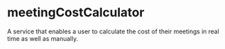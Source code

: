 # meetingCostCalculator
A service that enables a user to calculate the cost of their meetings in real time as well as manually.
